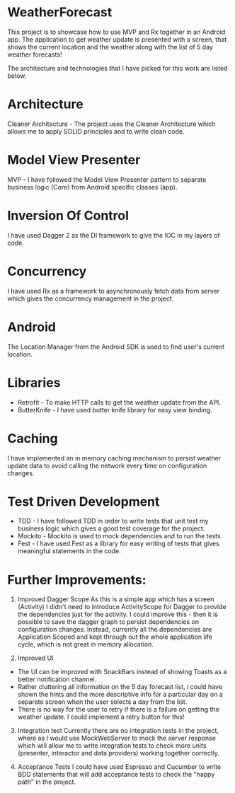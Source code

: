 # WeatherForecast
This project is to showcase how to use MVP and Rx together in an Android app.
The application to get weather update is presented with a screen, that shows the current location and the weather along with the list of 5 day weather forecasts!

The architecture and technologies that I have picked for this work are listed below.

# Architecture
Cleaner Architecture - The project uses the Cleaner Architecture which allows me to apply SOLID principles and to write clean code.

# Model View Presenter
MVP - I have followed the Model View Presenter pattern to separate business logic (Core) from Android specific classes (app).

# Inversion Of Control
I have used Dagger 2 as the DI framework to give the IOC in my layers of code.

# Concurrency
I have used Rx as a framework to asynchronously fetch data from server which gives the concurrency management in the project.

# Android
The Location Manager from the Android SDK is used to find user's current location.

# Libraries
- Retrofit - To make HTTP calls to get the weather update from the API.
- ButterKnife - I have used butter knife library for easy view binding.

# Caching
I have implemented an in memory caching mechanism to persist weather update data to avoid calling the network every time on configuration changes.

# Test Driven Development
- TDD - I have followed TDD in order to write tests that unit test my business logic which gives a good test coverage for the project.
- Mockito - Mockito is used to mock dependencies and to run the tests.
- Fest - I have used Fest as a library for easy writing of tests that gives meaningful statements in the code.

# Further Improvements:

1. Improved Dagger Scope 
As this is a simple app which has a screen (Activity) I didn't need to introduce ActivityScope for Dagger to provide the dependencies just for the activity. I could improve this - then it is possible to save the dagger graph to persist dependencies on configuration changes. Instead, currently all the dependencies are Application Scoped and kept through out the whole application life cycle, which is not great in memory allocation.

2. Improved UI
- The UI can be improved with SnackBars instead of showing Toasts as a better notification channel.
- Rather cluttering all information on the 5 day forecast list, i could have shown the hints and the more descriptive info for a particular day on a separate screen when the user selects a day from the list.
- There is no way for the user to retry if there is a failure on getting the weather update. I could implement a retry button for this!

3. Integration test
Currently there are no integration tests in the project, where as I would use MockWebServer to mock the server response which will allow me to write integration tests to check more units (presenter, interactor and data providers) working together correctly.

4. Acceptance Tests 
I could have used Espresso and Cucumber to write BDD statements that will add acceptance tests to check the "happy path" in the project.
